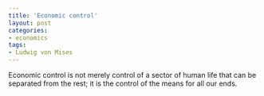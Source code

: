 ```yaml
---
title: 'Economic control'
layout: post
categories:
- economics
tags:
- Ludwig von Mises
---
```


Economic control is not merely control of a sector of human life that can be separated from the rest; it is the control of the means for all our ends.